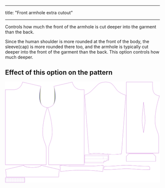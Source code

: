 ***

title: "Front armhole extra cutout"

***

Controls how much the front of the armhole is cut deeper into the garment than the back.

Since the human shoulder is more rounded at the front of the body, the sleeve(cap) is more rounded there too, and the armhole is typically cut deeper into the front of the garment than the back. This option controls how much deeper.

## Effect of this option on the pattern

![This image shows the effect of this option by superimposing several variants that have a different value for this option](simon_frontarmholedeeper_sample.svg "Effect of this option on the pattern")
